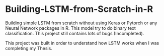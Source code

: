 # Building-LSTM-from-Scratch-in-R
Building simple LSTM from scratch without using Keras or Pytorch or any Neural Network packages in R.
This model try to do binary text classification.
This project still contains lots of bugs (Incompleted).

This project was built in order to understand how LSTM works when I was completing my Thesis.
